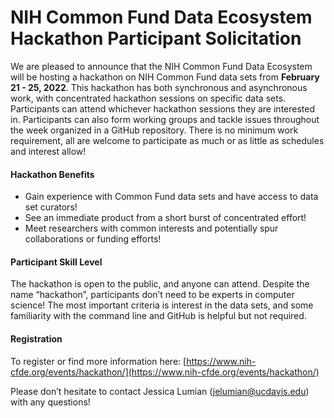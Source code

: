 # NIH Common Fund Data Ecosystem Hackathon Participant Solicitation

We are pleased to announce that the NIH Common Fund Data Ecosystem will be hosting a hackathon on NIH Common Fund data sets from **February 21 - 25, 2022**. This hackathon has both synchronous and asynchronous work, with concentrated hackathon sessions on specific data sets. Participants can attend whichever hackathon sessions they are interested in. Participants can also form working groups and tackle issues throughout the week organized in a GitHub repository. There is no minimum work requirement, all are welcome to participate as much or as little as schedules and interest allow!

#### Hackathon Benefits

- Gain experience with Common Fund data sets and have access to data set curators!
- See an immediate product from a short burst of concentrated effort!
- Meet researchers with common interests and potentially spur collaborations or funding efforts!

#### Participant Skill Level

The hackathon is open to the public, and anyone can attend. Despite the name “hackathon”, participants don’t need to be experts in computer science! The most important criteria is interest in the data sets, and some familiarity with the command line and GitHub is helpful but not required.

#### Registration

To register or find more information here: [https://www.nih-cfde.org/events/hackathon/](https://www.nih-cfde.org/events/hackathon/)

Please don’t hesitate to contact Jessica Lumian (jelumian@ucdavis.edu) with any questions!
